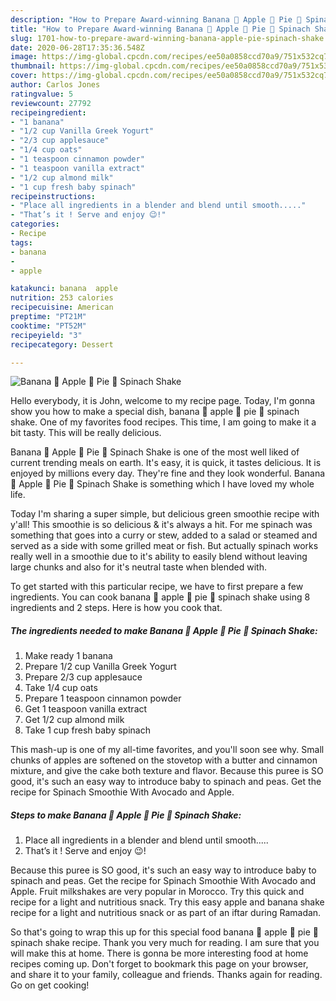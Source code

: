 ```yaml
---
description: "How to Prepare Award-winning Banana 🍌 Apple 🍎 Pie 🥧 Spinach Shake"
title: "How to Prepare Award-winning Banana 🍌 Apple 🍎 Pie 🥧 Spinach Shake"
slug: 1701-how-to-prepare-award-winning-banana-apple-pie-spinach-shake
date: 2020-06-28T17:35:36.548Z
image: https://img-global.cpcdn.com/recipes/ee50a0858ccd70a9/751x532cq70/banana-🍌-apple-🍎-pie-🥧-spinach-shake-recipe-main-photo.jpg
thumbnail: https://img-global.cpcdn.com/recipes/ee50a0858ccd70a9/751x532cq70/banana-🍌-apple-🍎-pie-🥧-spinach-shake-recipe-main-photo.jpg
cover: https://img-global.cpcdn.com/recipes/ee50a0858ccd70a9/751x532cq70/banana-🍌-apple-🍎-pie-🥧-spinach-shake-recipe-main-photo.jpg
author: Carlos Jones
ratingvalue: 5
reviewcount: 27792
recipeingredient:
- "1 banana"
- "1/2 cup Vanilla Greek Yogurt"
- "2/3 cup applesauce"
- "1/4 cup oats"
- "1 teaspoon cinnamon powder"
- "1 teaspoon vanilla extract"
- "1/2 cup almond milk"
- "1 cup fresh baby spinach"
recipeinstructions:
- "Place all ingredients in a blender and blend until smooth....."
- "That’s it ! Serve and enjoy 😉!"
categories:
- Recipe
tags:
- banana
- 
- apple

katakunci: banana  apple 
nutrition: 253 calories
recipecuisine: American
preptime: "PT21M"
cooktime: "PT52M"
recipeyield: "3"
recipecategory: Dessert

---
```



![Banana 🍌 Apple 🍎 Pie 🥧 Spinach Shake](https://img-global.cpcdn.com/recipes/ee50a0858ccd70a9/751x532cq70/banana-🍌-apple-🍎-pie-🥧-spinach-shake-recipe-main-photo.jpg)

Hello everybody, it is John, welcome to my recipe page. Today, I'm gonna show you how to make a special dish, banana 🍌 apple 🍎 pie 🥧 spinach shake. One of my favorites food recipes. This time, I am going to make it a bit tasty. This will be really delicious.

Banana 🍌 Apple 🍎 Pie 🥧 Spinach Shake is one of the most well liked of current trending meals on earth. It's easy, it is quick, it tastes delicious. It is enjoyed by millions every day. They're fine and they look wonderful. Banana 🍌 Apple 🍎 Pie 🥧 Spinach Shake is something which I have loved my whole life.

Today I&#39;m sharing a super simple, but delicious green smoothie recipe with y&#39;all! This smoothie is so delicious &amp; it&#39;s always a hit. For me spinach was something that goes into a curry or stew, added to a salad or steamed and served as a side with some grilled meat or fish. But actually spinach works really well in a smoothie due to it&#39;s ability to easily blend without leaving large chunks and also for it&#39;s neutral taste when blended with.


To get started with this particular recipe, we have to first prepare a few ingredients. You can cook banana 🍌 apple 🍎 pie 🥧 spinach shake using 8 ingredients and 2 steps. Here is how you cook that.

<!--inarticleads1-->

##### The ingredients needed to make Banana 🍌 Apple 🍎 Pie 🥧 Spinach Shake:

1. Make ready 1 banana
1. Prepare 1/2 cup Vanilla Greek Yogurt
1. Prepare 2/3 cup applesauce
1. Take 1/4 cup oats
1. Prepare 1 teaspoon cinnamon powder
1. Get 1 teaspoon vanilla extract
1. Get 1/2 cup almond milk
1. Take 1 cup fresh baby spinach


This mash-up is one of my all-time favorites, and you&#39;ll soon see why. Small chunks of apples are softened on the stovetop with a butter and cinnamon mixture, and give the cake both texture and flavor. Because this puree is SO good, it&#39;s such an easy way to introduce baby to spinach and peas. Get the recipe for Spinach Smoothie With Avocado and Apple. 

<!--inarticleads2-->

##### Steps to make Banana 🍌 Apple 🍎 Pie 🥧 Spinach Shake:

1. Place all ingredients in a blender and blend until smooth.....
1. That’s it ! Serve and enjoy 😉!


Because this puree is SO good, it&#39;s such an easy way to introduce baby to spinach and peas. Get the recipe for Spinach Smoothie With Avocado and Apple. Fruit milkshakes are very popular in Morocco. Try this quick and recipe for a light and nutritious snack. Try this easy apple and banana shake recipe for a light and nutritious snack or as part of an iftar during Ramadan. 

So that's going to wrap this up for this special food banana 🍌 apple 🍎 pie 🥧 spinach shake recipe. Thank you very much for reading. I am sure that you will make this at home. There is gonna be more interesting food at home recipes coming up. Don't forget to bookmark this page on your browser, and share it to your family, colleague and friends. Thanks again for reading. Go on get cooking!
